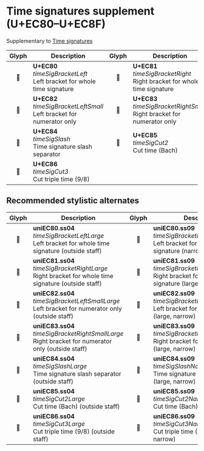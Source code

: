 Time signatures supplement (U+EC80–U+EC8F)
==========================================

Supplementary to [Time signatures](time-signatures.md)

| **Glyph** | **Description** | **Glyph** | **Description**
| :-------: | --------------- | :-------: | ---------------
|<span class="bravura_large">&#xec80;</span> | **U+EC80**<br/>*timeSigBracketLeft*<br/>Left bracket for whole time signature | <span class="bravura_large">&#xec81;</span> | **U+EC81**<br/>*timeSigBracketRight*<br/>Right bracket for whole time signature
|<span class="bravura_large">&#xec82;</span> | **U+EC82**<br/>*timeSigBracketLeftSmall*<br/>Left bracket for numerator only | <span class="bravura_large">&#xec83;</span> | **U+EC83**<br/>*timeSigBracketRightSmall*<br/>Right bracket for numerator only
|<span class="bravura_large">&#xec84;</span> | **U+EC84**<br/>*timeSigSlash*<br/>Time signature slash separator | <span class="bravura_large">&#xec85;</span> | **U+EC85**<br/>*timeSigCut2*<br/>Cut time (Bach)
|<span class="bravura_large">&#xec86;</span> | **U+EC86**<br/>*timeSigCut3*<br/>Cut triple time (9/8) | &nbsp; | &nbsp;

Recommended stylistic alternates
--------------------------------
| **Glyph** | **Description** | **Glyph** | **Description**
| :-------: | --------------- | :-------: | ---------------
|<span class="bravura_large">&#xf4ff;</span> | **uniEC80.ss04**<br/>*timeSigBracketLeftLarge*<br/>Left bracket for whole time signature (outside staff) | <span class="bravura_large">&#xf524;</span> | **uniEC80.ss09**<br/>*timeSigBracketLeftNarrow*<br/>Left bracket for whole time signature (narrow, large)
|<span class="bravura_large">&#xf500;</span> | **uniEC81.ss04**<br/>*timeSigBracketRightLarge*<br/>Right bracket for whole time signature (outside staff) | <span class="bravura_large">&#xf525;</span> | **uniEC81.ss09**<br/>*timeSigBracketRightNarrow*<br/>Right bracket for whole time signature (large, narrow)
|<span class="bravura_large">&#xf501;</span> | **uniEC82.ss04**<br/>*timeSigBracketLeftSmallLarge*<br/>Left bracket for numerator only (outside staff) | <span class="bravura_large">&#xf526;</span> | **uniEC82.ss09**<br/>*timeSigBracketLeftSmallNarrow*<br/>Left bracket for numerator only (large, narrow)
|<span class="bravura_large">&#xf502;</span> | **uniEC83.ss04**<br/>*timeSigBracketRightSmallLarge*<br/>Right bracket for numerator only (outside staff) | <span class="bravura_large">&#xf527;</span> | **uniEC83.ss09**<br/>*timeSigBracketRightSmallNarrow*<br/>Right bracket for numerator only (large, narrow)
|<span class="bravura_large">&#xf503;</span> | **uniEC84.ss04**<br/>*timeSigSlashLarge*<br/>Time signature slash separator (outside staff) | <span class="bravura_large">&#xf528;</span> | **uniEC84.ss09**<br/>*timeSigSlashNarrow*<br/>Time signature slash separator (large, narrow)
|<span class="bravura_large">&#xf504;</span> | **uniEC85.ss04**<br/>*timeSigCut2Large*<br/>Cut time (Bach) (outside staff) | <span class="bravura_large">&#xf529;</span> | **uniEC85.ss09**<br/>*timeSigCut2Narrow*<br/>Cut time (Bach) (large, narrow)
|<span class="bravura_large">&#xf505;</span> | **uniEC86.ss04**<br/>*timeSigCut3Large*<br/>Cut triple time (9/8) (outside staff) | <span class="bravura_large">&#xf52a;</span> | **uniEC86.ss09**<br/>*timeSigCut3Narrow*<br/>Cut triple time (9/8) (large, narrow)